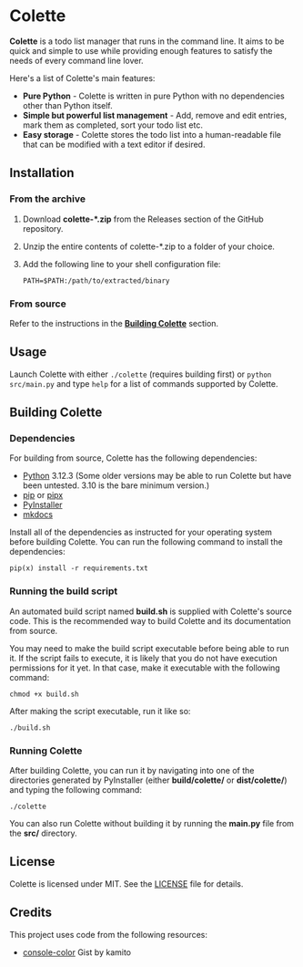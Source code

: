 # Colette

**Colette** is a todo list manager that runs in the command line. It aims to be quick and simple to use while providing enough features to satisfy the needs of every command line lover.

Here's a list of Colette's main features:

- **Pure Python** - Colette is written in pure Python with no dependencies other than Python itself.
- **Simple but powerful list management** - Add, remove and edit entries, mark them as completed, sort your todo list etc.
- **Easy storage** - Colette stores the todo list into a human-readable file that can be modified with a text editor if desired.

## Installation

### From the archive

1. Download **colette-*.zip** from the Releases section of the GitHub repository.
2. Unzip the entire contents of colette-*.zip to a folder of your choice.
3. Add the following line to your shell configuration file:

    `PATH=$PATH:/path/to/extracted/binary`

### From source

Refer to the instructions in the **[Building Colette](#building-colette)** section.

## Usage

Launch Colette with either `./colette` (requires building first) or `python src/main.py` and type `help` for a list of commands supported by Colette.

## Building Colette

### Dependencies

For building from source, Colette has the following dependencies:
* [Python](https://www.python.org/) 3.12.3 (Some older versions may be able to run Colette but have been untested. 3.10 is the bare minimum version.)
* [pip](https://pypi.org/project/pip/) or [pipx](https://github.com/pypa/pipx)
* [PyInstaller](https://pyinstaller.org/)
* [mkdocs](https://www.mkdocs.org/)

Install all of the dependencies as instructed for your operating system before building Colette. You can run the following command to install the dependencies:

    pip(x) install -r requirements.txt

### Running the build script

An automated build script named **build.sh** is supplied with Colette's source code. This is the recommended way to build Colette and its documentation from source.

You may need to make the build script executable before being able to run it. If the script fails to execute, it is likely that you do not have execution permissions for it yet. In that case, make it executable with the following command:

    chmod +x build.sh

After making the script executable, run it like so:

    ./build.sh

### Running Colette

After building Colette, you can run it by navigating into one of the directories generated by PyInstaller (either **build/colette/** or **dist/colette/**) and typing the following command:

    ./colette

You can also run Colette without building it by running the **main.py** file from the **src/** directory.

## License

Colette is licensed under MIT. See the [LICENSE](./LICENSE) file for details.

## Credits

This project uses code from the following resources:
* [console-color](https://gist.github.com/kamito/704813) Gist by kamito